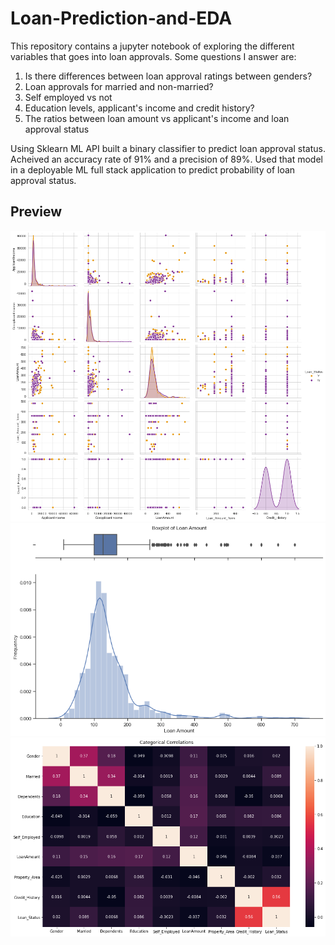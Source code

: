 # Loan-Prediction-and-EDA

This repository contains a jupyter notebook of exploring the different variables that goes into loan approvals. Some questions I answer are:
 1. Is there differences between loan approval ratings between genders?
 2. Loan approvals for married and non-married?
 3. Self employed vs not
 4. Education levels, applicant's income and credit history?
 5. The ratios between loan amount vs applicant's income and loan approval status
 
 
Using Sklearn ML API built a binary classifier to predict loan approval status. Acheived an accuracy rate of 91% and a precision of 89%. Used that model in a deployable ML full stack application to predict probability of loan approval status.

## Preview

![GitHub Logo](https://raw.githubusercontent.com/wintersleepmachine/Loan-Prediction-and-EDA/master/loanapproval%20graph.png)
![GitHub Logo](https://raw.githubusercontent.com/wintersleepmachine/Loan-Prediction-and-EDA/master/loanapproval%20graph2.png)
![GitHub Logo](https://raw.githubusercontent.com/wintersleepmachine/Loan-Prediction-and-EDA/master/loanapproval%20graph3.png)

